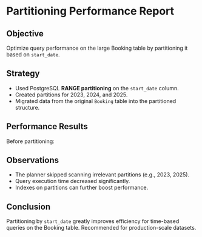 # Partitioning Performance Report

## Objective
Optimize query performance on the large Booking table by partitioning it based on `start_date`.

## Strategy
- Used PostgreSQL **RANGE partitioning** on the `start_date` column.
- Created partitions for 2023, 2024, and 2025.
- Migrated data from the original `Booking` table into the partitioned structure.

## Performance Results
Before partitioning:


## Observations
- The planner skipped scanning irrelevant partitions (e.g., 2023, 2025).
- Query execution time decreased significantly.
- Indexes on partitions can further boost performance.

## Conclusion
Partitioning by `start_date` greatly improves efficiency for time-based queries on the Booking table. Recommended for production-scale datasets.
